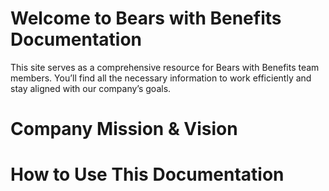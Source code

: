 # Welcome to Bears with Benefits Documentation
This site serves as a comprehensive resource for Bears with Benefits team members. You’ll find all the necessary information to work efficiently and stay aligned with our company’s goals.

# Company Mission & Vision


# How to Use This Documentation